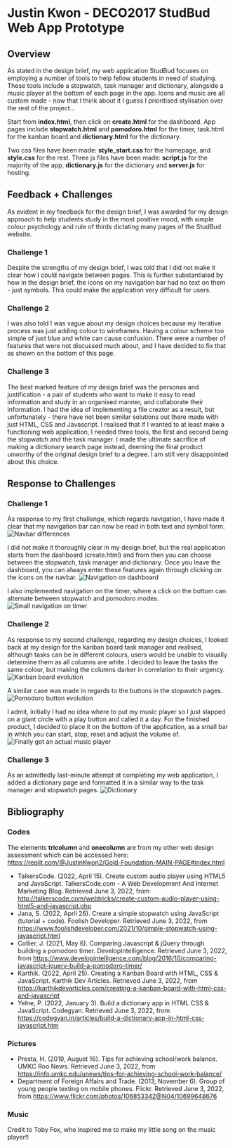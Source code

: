 # Justin Kwon - DECO2017 StudBud Web App Prototype
## Overview 
As stated in the design brief, my web application StudBud focuses on employing a number of tools to help fellow students in need of studying. These tools include a stopwatch, task manager and dictionary, alongside a music player at the bottom of each page in the app. Icons and music are all custom made - now that I think about it I guess I prioritised stylisation over the rest of the project...

Start from **index.html**, then click on **create.html** for the dashboard. App pages include **stopwatch.html** and **pomodoro.html** for the timer, task.html for the kanban board and **dictionary.html** for the dictionary.

Two css files have been made: **style_start.css** for the homepage, and **style.css** for the rest. Three js files have been made: **script.js** for the majority of the app, **dictionary.js** for the dictionary and **server.js** for hosting.

## Feedback + Challenges
As evident in my feedback for the design brief, I was awarded for my design approach to help students study in the most positive mood, with simple colour psychology and rule of thirds dictating many pages of the StudBud website.

### Challenge 1
Despite the strengths of my design brief, I was told that I did not make it clear how I could navigate between pages. This is further substantiated by how in the design brief, the icons on my navigation bar had no text on them - just symbols. This could make the application very difficult for users. 

### Challenge 2
I was also told I was vague about my design choices because my iterative process was just adding colour to wireframes. Having a colour scheme too simple of just blue and white can cause confusion. There were a number of features that were not discussed much about, and I have decided to fix that as shown on the bottom of this page.

### Challenge 3
The best marked feature of my design brief was the personas and justification - a pair of students who want to make it easy to read information and study in an organised manner, and collaborate their information. I had the idea of implementing a file creator as a result, but unfortunately - there have not been similar solutions out there made with just HTML, CSS and Javascript. I realised that if I wanted to at least make a functioning web application, I needed three tools, the first and second being the stopwatch and the task manager. I made the ultimate sacrifice of making a dictionary search page instead, deeming the final product unworthy of the original design brief to a degree. I am still very disappointed about this choice.

## Response to Challenges 

### Challenge 1
As response to my first challenge, which regards navigation, I have made it clear that my navigation bar can now be read in both text and symbol form.
<img src="https://i.ibb.co/j8zmpHP/Stud-Bud-001.png" alt="Navbar differences" title="Navbar differences">


I did not make it thoroughly clear in my design brief, but the real application starts from the dashboard (create.html) and from then you can choose between the stopwatch, task manager and dictionary. Once you leave the dashboard, you can always enter these features again through clicking on the icons on the navbar.
<img src="https://i.ibb.co/bmDbFrF/Stud-Bud-002.png" alt="Navigation on dashboard" title="Navigation on dashboard">

I also implemented navigation on the timer, where a click on the bottom can alternate between stopwatch and pomodoro modes.
<img src="https://i.ibb.co/ctSXtY4/Stud-Bud-003.png" alt="Small navigation on timer" title="Small navigation on timer">

### Challenge 2
As response to my second challenge, regarding my design choices, I looked back at my design for the kanban board task manager and realised, although tasks can be in different colours, users would be unable to visually determine them as all columns are white. I decided to leave the tasks the same colour, but making the columns darker in correlation to their urgency. 
<img src="https://i.ibb.co/f26m6Dx/Stud-Bud-004.png" alt="Kanban board evolution" title="Kanban board evolution">

A similar case was made in regards to the buttons in the stopwatch pages.
<img src="https://i.ibb.co/0Fvj1LW/Studbud-007.png" alt="Pomodoro button evolution" title="Pomodoro button evolution">


I admit, initially I had no idea where to put my music player so I just slapped on a giant circle with a play button and called it a day. For the finished product, I decided to place it on the bottom of the application, as a small bar in which you can start, stop, reset and adjust the volume of.
<img src="https://i.ibb.co/qNZZQZq/Stud-Bud-005.png" alt="Finally got an actual music player" title="Music player">

### Challenge 3
As an admittedly last-minute attempt at completing my web application, I added a dictionary page and formatted it in a similar way to the task manager and stopwatch pages. 
<img src="https://i.ibb.co/frLDT52/Stud-Bud-006.png" alt="Dictionary" title="Dictionary">

## Bibliography
### Codes
The elements **tricolumn** and **onecolumn** are from my other web design assessment which can be accessed here: https://replit.com/@JustinKwon2/Gold-Foundation-MAIN-PAGE#index.html

- TalkersCode. (2022, April 15). Create custom audio player using HTML5 and JavaScript. TalkersCode.com - A Web Development And Internet Marketing Blog. Retrieved June 3, 2022, from http://talkerscode.com/webtricks/create-custom-audio-player-using-html5-and-javascript.php
- Jana, S. (2022, April 26). Create a simple stopwatch using JavaScript (tutorial + code). Foolish Developer. Retrieved June 3, 2022, from https://www.foolishdeveloper.com/2021/10/simple-stopwatch-using-javascript.html
- Collier, J. (2021, May 6). Comparing Javascript &amp; jQuery through building a pomodoro timer. DevelopIntelligence. Retrieved June 3, 2022, from https://www.developintelligence.com/blog/2016/10/comparing-javascript-jquery-build-a-pomodoro-timer/
- Karthik. (2022, April 25). Creating a Kanban Board with HTML, CSS &amp; JavaScript. Karthik Dev Articles. Retrieved June 3, 2022, from https://karthikdevarticles.com/creating-a-kanban-board-with-html-css-and-javascript
- Yelne, P. (2022, January 3). Build a dictionary app in HTML CSS &amp; JavaScript. Codegyan. Retrieved June 3, 2022, from https://codegyan.in/articles/build-a-dictionary-app-in-html-css-javascript.htm
  
### Pictures
- Presta, H. (2019, August 16). Tips for achieving school/work balance. UMKC Roo News. Retrieved June 3, 2022, from https://info.umkc.edu/unews/tips-for-achieving-school-work-balance/
- Department of Foreign Affairs and Trade. (2013, November 6). Group of young people texting on mobile phones. Flickr. Retrieved June 3, 2022, from https://www.flickr.com/photos/106853342@N04/10699648676 


### Music
Credit to Toby Fox, who inspired me to make my little song on the music player!!